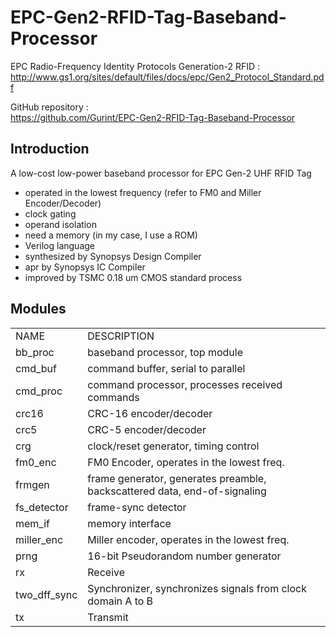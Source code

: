 # EPC-Gen2-RFID-Tag-Baseband-Processor

EPC Radio-Frequency Identity Protocols Generation-2 RFID :  
http://www.gs1.org/sites/default/files/docs/epc/Gen2_Protocol_Standard.pdf

GitHub repository :  
https://github.com/Gurint/EPC-Gen2-RFID-Tag-Baseband-Processor


## Introduction
A low-cost low-power baseband processor for EPC Gen-2 UHF RFID Tag
- operated in the lowest frequency (refer to FM0 and Miller Encoder/Decoder)
- clock gating
- operand isolation
- need a memory (in my case, I use a ROM)
- Verilog language
- synthesized by Synopsys Design Compiler 
- apr by Synopsys IC Compiler
- improved by TSMC 0.18 um CMOS standard process


## Modules  
<table>
  <tr>
    <td>NAME</td> <td>DESCRIPTION</td>
  </tr>
  <tr>
    <td>bb_proc</td> <td>baseband processor, top module</td>
  </tr>
  <tr>
    <td>cmd_buf</td> <td>command buffer, serial to parallel</td>
  </tr>
  <tr>
    <td>cmd_proc</td> <td>command processor, processes received commands</td>
  </tr>
  <tr>
    <td>crc16</td> <td>CRC-16 encoder/decoder</td>
  </tr>
  <tr>
    <td>crc5</td> <td>CRC-5 encoder/decoder</td>
  </tr>
  <tr>
    <td>crg</td> <td>clock/reset generator, timing control</td>
  </tr>
  <tr>
    <td>fm0_enc</td> <td>FM0 Encoder, operates in the lowest freq.</td>
  </tr>
  <tr>
    <td>frmgen</td> <td>frame generator, generates preamble, backscattered data, end-of-signaling</td>
  </tr>
  <tr>
    <td>fs_detector</td> <td>frame-sync detector</td>
  </tr>
  <tr>
    <td>mem_if</td> <td>memory interface</td>
  </tr>
  <tr>
    <td>miller_enc</td> <td>Miller encoder, operates in the lowest freq.</td>
  </tr>
  <tr>
    <td>prng</td> <td>16-bit Pseudorandom number generator</td>
  </tr>
  <tr>
    <td>rx</td> <td>Receive</td>
  </tr>
  <tr>
    <td>two_dff_sync</td> <td>Synchronizer, synchronizes signals from clock domain A to B</td>
  </tr>
  <tr>
    <td>tx</td> <td>Transmit</td>
  </tr>
</table>
